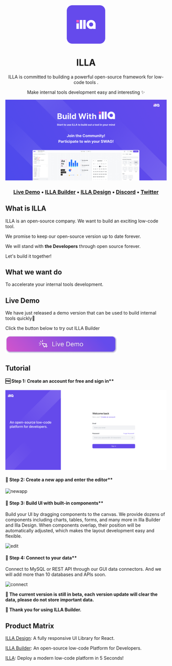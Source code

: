 <div align="center">
    <img alt="ILLA Design Logo" width="120px" height="120px" src="https://github.com/illacloud/.github/blob/main/assets/images/ILLALogo.svg"/>
</div>

<h1 align="center">ILLA</h1>

<p align="center">ILLA is committed to building a powerful open-source framework for low-code tools . </p>
<p align="center"> Make internal tools development easy and interesting ✨ </p>

![illa](https://github.com/illacloud/.github/blob/main/assets/images/newBuilder.png)

<h3 align="center">
  <b><a href="http://fast-try.illacloud.com">Live Demo</a></b>
  •
  <a href="https://github.com/illacloud/illa-builder">ILLA Builder</a>
  •
  <a href="https://github.com/illacloud/illa-design">ILLA Design</a>
  •
  <a href="https://discord.gg/zKf3WKCufR">Discord</a>
  •
  <a href="https://twitter.com/illafamily">Twitter</a>
  </h3>


## What is ILLA

ILLA is an open-source company. We want to build an exciting low-code tool.

We promise to keep our open-source version up to date forever.

We will stand with **the Developers** through open source forever. 

Let's build it together!



## What we want do

To accelerate your internal tools development.



## Live Demo

<p>We have just released a demo version that can be used to build internal tools quickly🎉</p>
<p>Click the button below to try out ILLA Builder</p>
<a href="http://fast-try.illacloud.com">
<img alt="Live Demo" width="350px" height="56.85px" src="https://github.com/illacloud/.github/blob/main/assets/images/newdemo2.png" />
</a>

## Tutorial

#### 🆓 Step 1: Create an account for free and sign in**

![login](https://github.com/illacloud/.github/blob/main/assets/images/login.png)

#### 🎯 Step 2: Create a new app and enter the editor**

![newapp](https://illa.s3.ap-northeast-1.amazonaws.com/create-a-new-app1.gif)

#### 🎨 Step 3: Build UI with built-in components**
Build your UI by dragging components to the canvas. We provide dozens of components including charts, tables, forms, and many more in Illa Builder and Illa Design. When components overlap, their position will be automatically adjusted, which makes the layout development easy and flexible.

![edit](https://illa.s3.ap-northeast-1.amazonaws.com/edit-UI-with-components.gif)

#### 🔌 Step 4: Connect to your data**
Connect to MySQL or REST API through our GUI data connectors. And we will add more than 10 databases and APIs soon.

![connect](https://illa.s3.ap-northeast-1.amazonaws.com/connect-your-data.gif)

**🔴 The current version is still in beta, each version update will clear the  data, please do not store important data.**

**💞 Thank you for using ILLA Builder.** 


## Product Matrix

[ILLA Design](https://github.com/illacloud/illa-design): A fully responsive UI Library for React.

[ILLA Builder](https://github.com/illacloud/illa-builder): An open-source low-code Platform for Developers.

[ILLA](https://github.com/illacloud/illa): Deploy a modern low-code platform in 5 Seconds!
